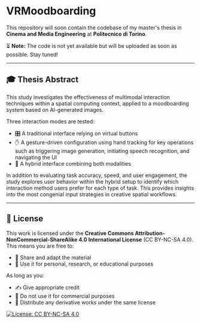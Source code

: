 # VRMoodboarding

This repository will soon contain the codebase of my master's thesis in **Cinema and Media Engineering** at **Politecnico di Torino**.

⏳ **Note:** The code is not yet available but will be uploaded as soon as possible. Stay tuned!

---

## 🎓 Thesis Abstract

This study investigates the effectiveness of multimodal interaction techniques within a spatial computing context, applied to a moodboarding system based on AI-generated images.

Three interaction modes are tested:

- 🎛️ A traditional interface relying on virtual buttons  
- ✋ A gesture-driven configuration using hand tracking for key operations such as triggering image generation, initiating speech recognition, and navigating the UI  
- 🔁 A hybrid interface combining both modalities

In addition to evaluating task accuracy, speed, and user engagement, the study explores user behavior within the hybrid setup to identify which interaction method users prefer for each type of task. This provides insights into the most congenial input strategies in creative spatial workflows.

---

## 📄 License

This work is licensed under the **Creative Commons Attribution-NonCommercial-ShareAlike 4.0 International License** (CC BY-NC-SA 4.0).  
This means you are free to:

- 🔄 Share and adapt the material  
- 🧪 Use it for personal, research, or educational purposes  

As long as you:

- ✍️ Give appropriate credit  
- 🚫 Do not use it for commercial purposes  
- 📎 Distribute any derivative works under the same license

[![License: CC BY-NC-SA 4.0](https://img.shields.io/badge/License-CC%20BY--NC--SA%204.0-lightgrey.svg)](https://creativecommons.org/licenses/by-nc-sa/4.0/)
